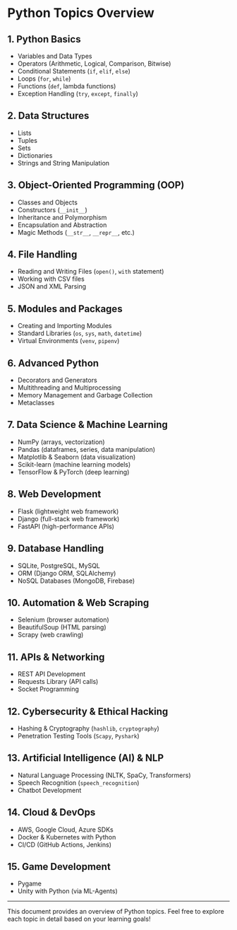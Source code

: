 # Python Topics Overview

## 1. Python Basics
- Variables and Data Types
- Operators (Arithmetic, Logical, Comparison, Bitwise)
- Conditional Statements (`if`, `elif`, `else`)
- Loops (`for`, `while`)
- Functions (`def`, lambda functions)
- Exception Handling (`try`, `except`, `finally`)

## 2. Data Structures
- Lists
- Tuples
- Sets
- Dictionaries
- Strings and String Manipulation

## 3. Object-Oriented Programming (OOP)
- Classes and Objects
- Constructors (`__init__`)
- Inheritance and Polymorphism
- Encapsulation and Abstraction
- Magic Methods (`__str__`, `__repr__`, etc.)

## 4. File Handling
- Reading and Writing Files (`open()`, `with` statement)
- Working with CSV files
- JSON and XML Parsing

## 5. Modules and Packages
- Creating and Importing Modules
- Standard Libraries (`os`, `sys`, `math`, `datetime`)
- Virtual Environments (`venv`, `pipenv`)

## 6. Advanced Python
- Decorators and Generators
- Multithreading and Multiprocessing
- Memory Management and Garbage Collection
- Metaclasses

## 7. Data Science & Machine Learning
- NumPy (arrays, vectorization)
- Pandas (dataframes, series, data manipulation)
- Matplotlib & Seaborn (data visualization)
- Scikit-learn (machine learning models)
- TensorFlow & PyTorch (deep learning)

## 8. Web Development
- Flask (lightweight web framework)
- Django (full-stack web framework)
- FastAPI (high-performance APIs)

## 9. Database Handling
- SQLite, PostgreSQL, MySQL
- ORM (Django ORM, SQLAlchemy)
- NoSQL Databases (MongoDB, Firebase)

## 10. Automation & Web Scraping
- Selenium (browser automation)
- BeautifulSoup (HTML parsing)
- Scrapy (web crawling)

## 11. APIs & Networking
- REST API Development
- Requests Library (API calls)
- Socket Programming

## 12. Cybersecurity & Ethical Hacking
- Hashing & Cryptography (`hashlib`, `cryptography`)
- Penetration Testing Tools (`Scapy`, `Pyshark`)

## 13. Artificial Intelligence (AI) & NLP
- Natural Language Processing (NLTK, SpaCy, Transformers)
- Speech Recognition (`speech_recognition`)
- Chatbot Development

## 14. Cloud & DevOps
- AWS, Google Cloud, Azure SDKs
- Docker & Kubernetes with Python
- CI/CD (GitHub Actions, Jenkins)

## 15. Game Development
- Pygame
- Unity with Python (via ML-Agents)

---
This document provides an overview of Python topics. Feel free to explore each topic in detail based on your learning goals!

